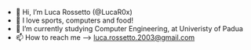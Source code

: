 - 👋 Hi, I’m Luca Rossetto (@LucaR0x)
- 👀 I love sports, computers and food!
- 🌱 I’m currently studying Computer Engineering, at Univeristy of Padua
- 📫 How to reach me --> luca.rossetto.2003@gmail.com

<!---
LucaR0x/LucaR0x is a ✨ special ✨ repository because its `README.md` (this file) appears on your GitHub profile.
You can click the Preview link to take a look at your changes.
--->
